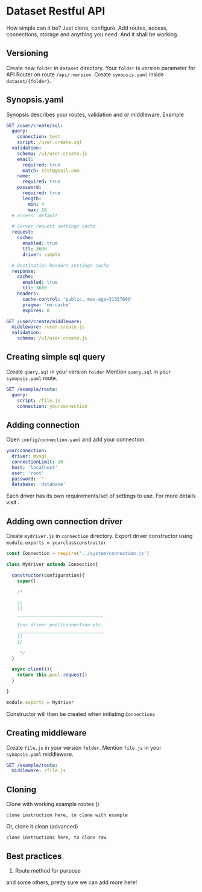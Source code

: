 # Dataset Restful API

How simple can it be? Just clone, configure. Add routes, access, connections, storage and anything you need. And it shall be working.

## Versioning

Create new `folder` in `dataset` directory. Your `folder` is version parameter for API Router on route `/api/:version`.
Create `synopsis.yaml` inside `dataset/{folder}`.

## Synopsis.yaml

Synopsis describes your routes, validation and or middleware.
Example
```yaml
GET /user/create/sql:
  query:
    connection: test
    script: /user.create.sql
  validation:
    schema: /v1/user.create.js
    email:
      required: true
      match: test@gmail.com
    name:
      required: true
    password:
      required: true
      length:
        min: 4
        max: 16
  # access: default

  # Server request settings cache
  request:
    cache:
      enabled: true
      ttl: 3600
      driver: simple

  # Destination headers settings cache
  response:
    cache:
      enabled: true
      ttl: 3600
    headers:
      cache-control: 'public, max-age=31557600'
      pragma: 'no-cache'
      expires: 0

GET /user/create/middleware:
  middleware: /user.create.js
  validation:
    schema: /v1/user.create.js
```

## Creating simple sql query

Create `query.sql` in your version `folder`
Mention `query.sql` in your `synopsis.yaml` route.

```yaml
GET /example/route:
  query:
    script: /file.js
    connection: yourconnection
```

## Adding connection

Open `config/connection.yaml` and add your connection.

```yaml
yourconnection:
  driver: mysql
  connectionLimit: 10
  host: 'localhost'
  user: 'root'
  password: ''
  database: 'database'
```

Each driver has its own requirements/set of settings to use. For more details visit <blahblah>.

## Adding own connection driver

Create `mydriver.js` in `connection` directory.
Export driver constructor using `module.exports = yourclassconstructor`.

```js
const Connection = require('../system/connection.js')

class Mydriver extends Connection{

  constructor(configuration){
    super()

    /*

    /\
    ||
    ________________________________

    Your driver pool/connection etc.
    ________________________________
    ||
    \/

     */
  }

  async client(){
    return this.pool.request()
  }

}

module.exports = Mydriver
```

Constructor will then be created when initiating `Connections`


## Creating middleware

Create `file.js` in your version `folder`.
Mention `file.js` in your `synopsis.yaml` middleware.

```yaml
GET /example/route:
  middleware: /file.js
```

## Cloning

Clone with working example routes ()

`clone instruction here, to clone with example`

Or, clone it clean (advanced)

`clone instructions here, to clone raw`

## Best practices

1. Route method for purpose

and some others, pretty sure we can add more here!
